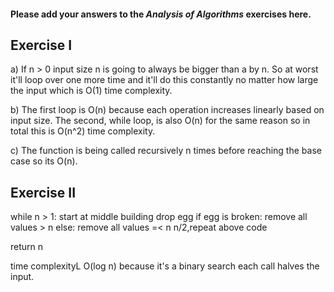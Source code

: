 #### Please add your answers to the ***Analysis of  Algorithms*** exercises here.

## Exercise I

a)
    If n > 0 input size n is going to always be bigger than a by n. So at worst it'll loop over one more time and it'll do this constantly no matter how large the input which is O(1) time complexity.

b)
    The first loop is O(n) because each operation increases linearly based on input size. The second, while loop, is also O(n) for the same reason so in total this is O(n^2) time complexity.

c)
    The function is being called recursively n times before reaching the base case so its O(n).

## Exercise II

while n > 1:
  start at middle building
  drop egg
  if egg is broken:
    remove all values > n
  else:
    remove all values =< n
  n/2,repeat above code

return n

time complexityL O(log n) because it's a binary search each call halves the input.
